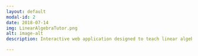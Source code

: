 ```yaml
---
layout: default
modal-id: 2
date: 2018-07-14
img: LinearAlgebraTutor.png
alt: image-alt
description: Interactive web application designed to teach linear algebra in an accessible manner. Each topic module has a section where the user can reinforce their learning by answering questions. Project repo available at <a href="https://www.bitbucket.org/ashears/LinearAlgebraTutor">LinearAlgebraTutor Repo</a>

---
```

